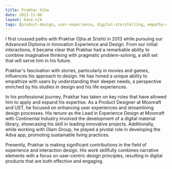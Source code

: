 ```yaml
---
title: Prakhar Ojha
date: 2023-11-06
layout: base.njk
tags: [product-design, user-experience, digital-storytelling, empathy-driven-design, sustainable-design, innovation-experience, interaction-design, digital-material-library, narrative-design, pragmatic-problem-solving, peer]
--- 
```


I first crossed paths with Prakhar Ojha at Srishti in 2013 while pursuing our Advanced Diploma in Innovation Experience and Design. From our initial interactions, it became clear that Prakhar had a remarkable ability to combine imaginative thinking with pragmatic problem-solving, a skill set that will serve him in his future.

Prakhar's fascination with stories, particularly in movies and games, influences his approach to design. He has honed a unique ability to empathize with users by understanding their deeper needs, a perspective enriched by his studies in design and his life experiences.

In his professional journey, Prakhar has taken on key roles that have allowed him to apply and expand his expertise. As a Product Designer at Moonraft and UST, he focused on enhancing user experiences and streamlining design processes. His tenure as the Lead in Experience Design at Moonraft with Continental Industry involved the development of a digital material library, showcasing his skill in leading innovative projects. Additionally, while working with Olam Group, he played a pivotal role in developing the Adva app, promoting sustainable living practices.

Presently, Prakhar is making significant contributions in the field of experience and interaction design. His work skillfully combines narrative elements with a focus on user-centric design principles, resulting in digital products that are both effective and engaging.